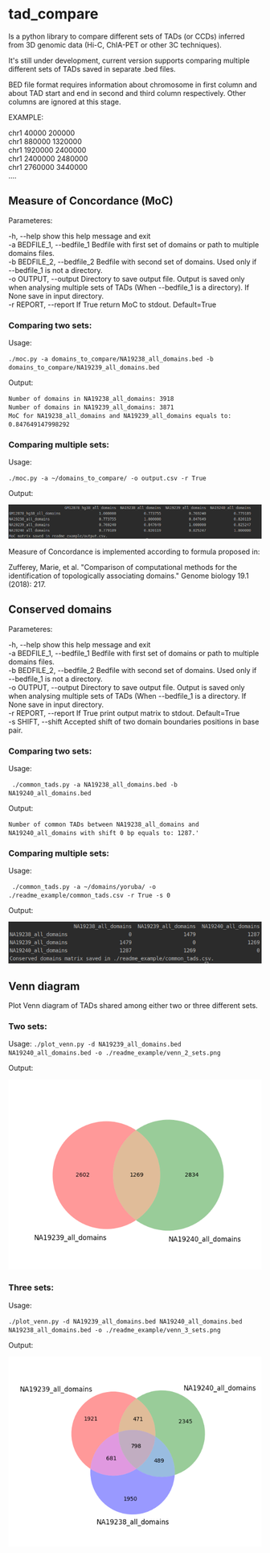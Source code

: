 # tad_compare

Is a python library to compare different sets of TADs (or CCDs) inferred from 3D genomic data (Hi-C, ChIA-PET or other 3C techniques).

It's still under development, current version supports comparing multiple different sets of TADs saved in separate .bed files.

BED file format requires information about chromosome in first column and about TAD start and end in second and third column respectively. Other columns are ignored at this stage. 

EXAMPLE:

chr1	40000	200000  
chr1	880000	1320000  
chr1	1920000	2400000  
chr1	2400000	2480000  
chr1	2760000	3440000  
....

## Measure of Concordance (MoC)
Parameteres:  

  -h, --help            show this help message and exit  
  -a BEDFILE_1, --bedfile_1  Bedfile with first set of domains or path to multiple domains files.  
  -b BEDFILE_2, --bedfile_2  Bedfile with second set of domains. Used only if --bedfile_1 is not a directory.  
  -o OUTPUT, --output
                        Directory to save output file. Output is saved only
                        when analysing multiple sets of TADs (When --bedfile_1
                        is a directory). If None save in input directory.  
  -r REPORT, --report
                        If True return MoC to stdout. Default=True
 

### Comparing two sets:
Usage:

`./moc.py -a domains_to_compare/NA19238_all_domains.bed -b domains_to_compare/NA19239_all_domains.bed`


Output:

`Number of domains in NA19238_all_domains: 3918`  
`Number of domains in NA19239_all_domains: 3871`  
`MoC for NA19238_all_domains and NA19239_all_domains equals to: 0.847649147998292`

### Comparing multiple sets:

Usage:

`./moc.py -a ~/domains_to_compare/ -o output.csv -r True`

Output:

![Alt text](./readme_example/output.png)


Measure of Concordance is implemented according to formula proposed in:  

Zufferey, Marie, et al. "Comparison of computational methods for the identification of topologically associating domains." Genome biology 19.1 (2018): 217.

## Conserved domains

Parameteres:  

  -h, --help            show this help message and exit  
  -a BEDFILE_1, --bedfile_1  Bedfile with first set of domains or path to multiple domains files.  
  -b BEDFILE_2, --bedfile_2  Bedfile with second set of domains. Used only if --bedfile_1 is not a directory.   
  -o OUTPUT, --output  Directory to save output file. Output is saved only
                        when analysing multiple sets of TADs (When --bedfile_1
                        is a directory. If None save in input directory.  
  -r  REPORT, --report If True print output matrix to stdout. Default=True  
  -s SHIFT, --shift 
                        Accepted shift of two domain boundaries positions in
                        base pair.  

### Comparing two sets:
Usage:  

` ./common_tads.py -a NA19238_all_domains.bed -b NA19240_all_domains.bed`

Output:  

`Number of common TADs between NA19238_all_domains and NA19240_all_domains with shift 0 bp equals to: 1287.'`
### Comparing multiple sets:
Usage:

` ./common_tads.py -a ~/domains/yoruba/ -o ./readme_example/common_tads.csv -r True -s 0`

Output:

![Alt text](./readme_example/conserved_tads.png)

## Venn diagram

Plot Venn diagram of TADs shared among either two or three different sets.

### Two sets:

Usage:
`./plot_venn.py -d NA19239_all_domains.bed NA19240_all_domains.bed -o ./readme_example/venn_2_sets.png`

Output:

![Alt text](./readme_example/venn_2_sets.png)

### Three sets:

Usage:

`./plot_venn.py -d NA19239_all_domains.bed NA19240_all_domains.bed NA19238_all_domains.bed -o ./readme_example/venn_3_sets.png
`

Output:

![Alt text](./readme_example/venn_3_sets.png)